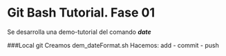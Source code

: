 # Git Bash Tutorial. Fase 01

Se desarrolla una demo-tutorial del comando **_date_**

###Local git
Creamos dem_dateFormat.sh
Hacemos: add - commit - push
